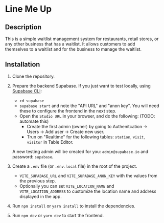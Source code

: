 # Line Me Up

## Description

This is a simple waitlist management system for restaurants, retail stores, or any other business that has a waitlist. It allows customers to add themselves to a waitlist and for the business to manage the waitlist.

## Installation

1. Clone the repository.

2. Prepare the backend Supabase. If you just want to test locally, using [Supabase CLI](https://supabase.com/docs/guides/cli):

   - `cd supabase`
   - `supabase start` and note the "API URL" and "anon key". You will need these to configure the frontend in the next step.
   - Open the `Studio URL` in your browser, and do the following: (TODO: automate this)
     - Create the first admin (owner) by going to Authenitcation -> Users -> Add user -> Create new user.
     - Trun on "Realtime" for the following tables: `station`, `visit`, `visitor` in Table Editor.

   A new testing admin will be created for you: `admin@supabase.io` and password: `supabase`.

3. Create a `.env` file (or `.env.local` file) in the root of the project.

   - `VITE_SUPABASE_URL` and `VITE_SUPABASE_ANON_KEY` with the values from the previous step.
   - Optionally you can set `VITE_LOCATION_NAME` and `VITE_LOCATION_ADDRESS` to customize the location name and address displayed in the app.

4. Run `npm install` or `yarn install` to install the dependencies.

5. Run `npm dev` or `yarn dev` to start the frontend.
